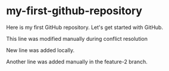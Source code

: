 # my-first-github-repository
Here is my first GitHub repository. Let's get started with GitHub.

This line was modified manually during conflict resolution

New line was added locally.

Another line was added manually in the feature-2 branch.